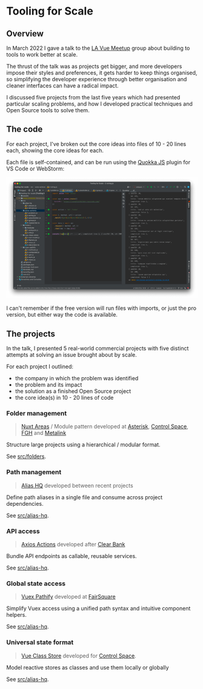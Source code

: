 # Tooling for Scale

## Overview

In March 2022 I gave a talk to the [LA Vue Meetup](https://www.meetup.com/VuejsLA/) group about building to tools to work better at scale.

The thrust of the talk was as projects get bigger, and more developers impose their styles and preferences, it gets harder to keep things organised, so simplifying the developer experience through better organisation and cleaner interfaces can have a radical impact.

I discussed five projects from the last five years which had presented particular scaling problems, and how I developed practical techniques and Open Source tools to solve them.

## The code

For each project, I've broken out the core ideas into files of 10 - 20 lines each, showing the core ideas for each.

Each file is self-contained, and can be run using the [Quokka JS](https://quokkajs.com/) plugin for VS Code or WebStorm:

![image](./assets/quokka.png)

I can't remember if the free version will run files with imports, or just the pro version, but either way the code is available.

## The projects

In the talk, I presented 5 real-world commercial projects with five distinct attempts at solving an issue brought about by scale.

For each project I outlined:

- the company in which the problem was identified
- the problem and its impact
- the solution as a finished Open Source project
- the core idea(s) in 10 - 20 lines of code

### Folder management

> [Nuxt Areas](https://davestewart.co.uk/projects/open-source/nuxt-areas/) / Module pattern developed at [Asterisk](https://davestewart.co.uk/work/asterisk/), [Control Space](https://davestewart.co.uk/products/control-space/), [FGH](https://davestewart.co.uk/work/fgh/) and [Metalink](https://davestewart.co.uk/work/metalink/)


Structure large projects using a hierarchical / modular format.

See [src/folders](./src/folders).

### Path management

> [Alias HQ](https://davestewart.co.uk/projects/open-source/alias-hq/) developed between recent projects

Define path aliases in a single file and consume across project dependencies.  

See [src/alias-hq](./src/alias-hq).

### API access

> [Axios Actions](https://davestewart.co.uk/projects/open-source/axios-actions/) developed after [Clear Bank](https://davestewart.co.uk/work/clearbank/)

Bundle API endpoints as callable, reusable services.

See [src/alias-hq](./src/alias-hq).

### Global state access

> [Vuex Pathify](https://davestewart.co.uk/projects/open-source/vuex-pathify/) developed at [FairSquare](https://davestewart.co.uk/work/fairsquare/)

Simplify Vuex access using a unified path syntax and intuitive component helpers.

See [src/alias-hq](./src/alias-hq).

### Universal state format

> [Vue Class Store](https://davestewart.co.uk/projects/open-source/vue-class-store/) developed for [Control Space](https://davestewart.co.uk/products/control-space/).

Model reactive stores as classes and use them locally or globally

See [src/alias-hq](./src/alias-hq).
